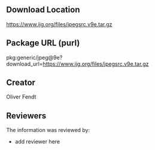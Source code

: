 ## Download Location

https://www.ijg.org/files/jpegsrc.v9e.tar.gz

## Package URL (purl)

pkg:generic/jpeg@9e?download_url=https://www.ijg.org/files/jpegsrc.v9e.tar.gz

## Creator

Oliver Fendt

## Reviewers

The information was reviewed by:

* add reviewer here
